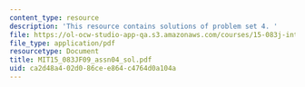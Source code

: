 ```yaml
---
content_type: resource
description: 'This resource contains solutions of problem set 4. '
file: https://ol-ocw-studio-app-qa.s3.amazonaws.com/courses/15-083j-integer-programming-and-combinatorial-optimization-fall-2009/ca2d48a402d086cee864c4764d0a104a_MIT15_083JF09_assn04_sol.pdf
file_type: application/pdf
resourcetype: Document
title: MIT15_083JF09_assn04_sol.pdf
uid: ca2d48a4-02d0-86ce-e864-c4764d0a104a
---
```

